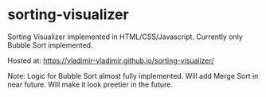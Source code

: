 # sorting-visualizer
Sorting Visualizer implemented in HTML/CSS/Javascript. Currently only Bubble Sort implemented.

Hosted at: https://vladimir-vladimir.github.io/sorting-visualizer/

Note: Logic for Bubble Sort almost fully implemented. Will add Merge Sort in near future. Will make it look preetier in the future.
